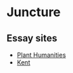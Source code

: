 # Juncture

## Essay sites

- [Plant Humanities](https://jstor-labs.github.io/juncture/jstor-labs/plant-humanities/?ref=v1.1.0)
- [Kent](https://jstor-labs.github.io/juncture/kent-map/kent)

